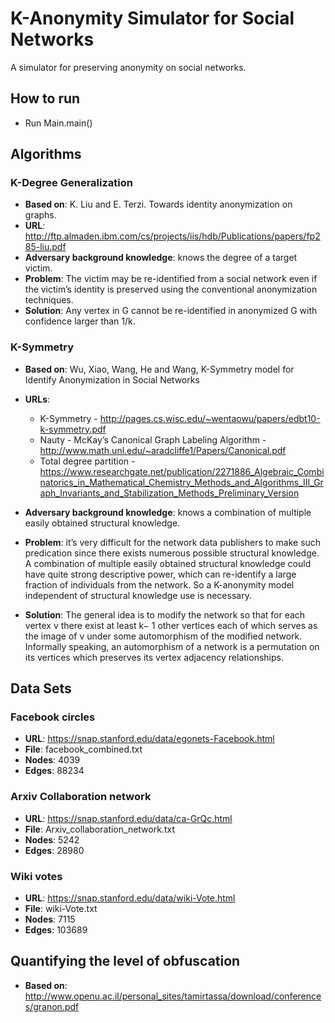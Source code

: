 # K-Anonymity Simulator for Social Networks
A simulator for preserving anonymity on social networks.
  
## How to run  
* Run Main.main()

## Algorithms  
### K-Degree Generalization 
* **Based on**: K. Liu and E. Terzi. Towards identity anonymization on graphs.
* **URL**: http://ftp.almaden.ibm.com/cs/projects/iis/hdb/Publications/papers/fp285-liu.pdf
* **Adversary background knowledge**: knows the degree of a target victim.
* **Problem**: The victim may be re-identified from a social network even if the victim’s identity is preserved using the conventional anonymization techniques.
* **Solution**: Any vertex in G cannot be re-identified in anonymized G with confidence larger than 1/k.

### K-Symmetry
* **Based on**: Wu, Xiao, Wang, He and Wang, K-Symmetry model for Identify Anonymization in Social Networks
* **URLs**: 
    *   K-Symmetry - http://pages.cs.wisc.edu/~wentaowu/papers/edbt10-k-symmetry.pdf
    *   Nauty - McKay’s Canonical Graph Labeling Algorithm - http://www.math.unl.edu/~aradcliffe1/Papers/Canonical.pdf
    *   Total degree partition - https://www.researchgate.net/publication/2271886_Algebraic_Combinatorics_in_Mathematical_Chemistry_Methods_and_Algorithms_III_Graph_Invariants_and_Stabilization_Methods_Preliminary_Version
    
* **Adversary background knowledge**: knows a combination of multiple easily obtained structural knowledge. 
* **Problem**: it’s very difficult for the network data publishers to make such predication since there exists numerous possible structural knowledge. 
A combination of multiple easily obtained structural knowledge could have quite strong descriptive power, which can re-identify a large fraction of individuals from the network. 
So a K-anonymity model independent of structural knowledge use is necessary.
* **Solution**: The general idea is to modify the network so that for each vertex v there exist at least k− 1 other vertices each of which serves as the image of v under some automorphism of the modified network. 
Informally speaking, an automorphism of a network is a permutation on its vertices which preserves its vertex adjacency relationships.

## Data Sets  
### Facebook circles  
* **URL**:      https://snap.stanford.edu/data/egonets-Facebook.html  
* **File**:     facebook_combined.txt  
* **Nodes**:	4039   
* **Edges**:	88234  

### Arxiv Collaboration network 
* **URL**:      https://snap.stanford.edu/data/ca-GrQc.html
* **File**:     Arxiv_collaboration_network.txt
* **Nodes**:	5242  
* **Edges**:	28980

### Wiki votes  
* **URL**:      https://snap.stanford.edu/data/wiki-Vote.html  
* **File**:     wiki-Vote.txt 
* **Nodes**:	7115  
* **Edges**:	103689
    
##  Quantifying the level of obfuscation
* **Based on**: http://www.openu.ac.il/personal_sites/tamirtassa/download/conferences/granon.pdf
